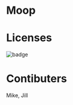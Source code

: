 # Moop
  # Licenses
  ![badge](https://img.shields.io/badge/license-GPL-orange)
  # Contibuters 
  Mike, Jill
